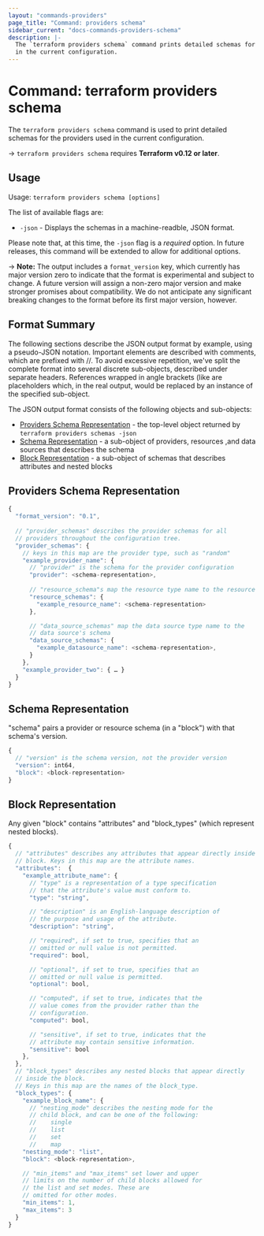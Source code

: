 ```yaml
---
layout: "commands-providers"
page_title: "Command: providers schema"
sidebar_current: "docs-commands-providers-schema"
description: |-
  The `terraform providers schema` command prints detailed schemas for the providers used
  in the current configuration.
---
```


# Command: terraform providers schema

The `terraform providers schema` command is used to print detailed schemas for the providers used in the current configuration.

-> `terraform providers schema` requires **Terraform v0.12 or later**.

## Usage

Usage: `terraform providers schema [options]`

The list of available flags are:

* `-json` - Displays the schemas in a machine-readble, JSON format.

Please note that, at this time, the `-json` flag is a _required_ option. In future releases, this command will be extended to allow for additional options. 

-> **Note:** The output includes a `format_version` key, which currently has major version zero to indicate that the format is experimental and subject to change. A future version will assign a non-zero major version and make stronger promises about compatibility. We do not anticipate any significant breaking changes to the format before its first major version, however.

## Format Summary
The following sections describe the JSON output format by example, using a pseudo-JSON notation.
Important elements are described with comments, which are prefixed with //.
To avoid excessive repetition, we've split the complete format into several discrete sub-objects, described under separate headers. References wrapped in angle brackets (like <block-representation> are placeholders which, in the real output, would be replaced by an instance of the specified sub-object.

The JSON output format consists of the following objects and sub-objects:

- [Providers Schema Representation](#provider-schemas-representation) - the top-level object returned by `terraform providers schemas -json`
- [Schema Representation](#schema-representation) - a sub-object of providers, resources ,and data sources that describes the schema
- [Block Representation](#block-representation) - a sub-object of schemas that describes attributes and nested blocks

## Providers Schema Representation  
```javascript
{
  "format_version": "0.1",
  
  // "provider_schemas" describes the provider schemas for all 
  // providers throughout the configuration tree. 
  "provider_schemas": {
    // keys in this map are the provider type, such as "random"
    "example_provider_name": {
      // "provider" is the schema for the provider configuration
      "provider": <schema-representation>,
    
      // "resource_schema"s map the resource type name to the resource's schema
      "resource_schemas": {
        "example_resource_name": <schema-representation>
      },

      // "data_source_schemas" map the data source type name to the
      // data source's schema
      "data_source_schemas": {
        "example_datasource_name": <schema-representation>,
      }
    },
    "example_provider_two": { … }
  }
}
```

## Schema Representation
"schema" pairs a provider or resource schema (in a "block") with that schema's version.

```javascript
{
  // "version" is the schema version, not the provider version
  "version": int64,
  "block": <block-representation>
}
```

## Block Representation
Any given "block" contains "attributes" and "block_types" (which represent nested blocks).

```javascript
{
  // "attributes" describes any attributes that appear directly inside the 
  // block. Keys in this map are the attribute names.
  "attributes":  {
    "example_attribute_name": {
      // "type" is a representation of a type specification
      // that the attribute's value must conform to.
      "type": "string",

      // "description" is an English-language description of 
      // the purpose and usage of the attribute.
      "description": "string",

      // "required", if set to true, specifies that an 
      // omitted or null value is not permitted.
      "required": bool,

      // "optional", if set to true, specifies that an 
      // omitted or null value is permitted.  
      "optional": bool,

      // "computed", if set to true, indicates that the 
      // value comes from the provider rather than the 
      // configuration.
      "computed": bool,

      // "sensitive", if set to true, indicates that the
      // attribute may contain sensitive information.
      "sensitive": bool
    },
  },
  // "block_types" describes any nested blocks that appear directly
  // inside the block.
  // Keys in this map are the names of the block_type.
  "block_types": { 
    "example_block_name": {	
      // "nesting_mode" describes the nesting mode for the 
      // child block, and can be one of the following:
      // 	single
      // 	list
      // 	set
      // 	map
    "nesting_mode": "list",
    "block": <block-representation>,

    // "min_items" and "max_items" set lower and upper 
    // limits on the number of child blocks allowed for 
    // the list and set modes. These are 
    // omitted for other modes. 
    "min_items": 1,
    "max_items": 3
  }
}
